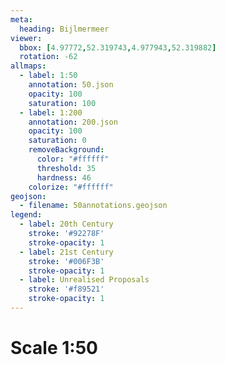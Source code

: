 ```yaml
---
meta:
  heading: Bijlmermeer
viewer:
  bbox: [4.97772,52.319743,4.977943,52.319882]
  rotation: -62
allmaps:
  - label: 1:50
    annotation: 50.json
    opacity: 100
    saturation: 100
  - label: 1:200
    annotation: 200.json
    opacity: 100
    saturation: 0
    removeBackground:
      color: "#ffffff"
      threshold: 35
      hardness: 46
    colorize: "#ffffff"
geojson:
  - filename: 50annotations.geojson
legend:
  - label: 20th Century
    stroke: '#92278F'
    stroke-opacity: 1
  - label: 21st Century
    stroke: '#006F3B'
    stroke-opacity: 1
  - label: Unrealised Proposals
    stroke: '#f89521'
    stroke-opacity: 1
---
```

# Scale 1:50
